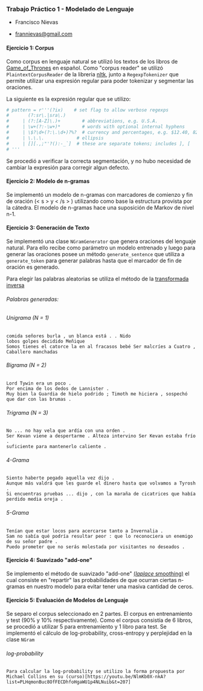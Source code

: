 ### Trabajo Práctico 1 - Modelado de Lenguaje

- Francisco Nievas
* frannievas@gmail.com

#### Ejercicio 1: Corpus

Como corpus en lenguaje natural se utilizó los textos de los libros de [Game_of_Thrones](https://en.wikipedia.org/wiki/Game_of_Thrones) en español.
Como "corpus reader" se utilizó `PlaintextCorpusReader` de la libreria [nltk](http://www.nltk.org/_modules/nltk/corpus/reader/plaintext.html), junto a `RegexpTokenizer` que permite utilizar una expresión regular para poder tokenizar y segmentar las oraciones.

La siguiente es la expresión regular que se utilizo:
```python
# pattern = r'''(?ix)    # set flag to allow verbose regexps
#       (?:sr\.|sra\.)
#     | (?:[A-Z]\.)+        # abbreviations, e.g. U.S.A.
#     | \w+(?:-\w+)*        # words with optional internal hyphens
#     | \$?\d+(?:\.\d+)?%?  # currency and percentages, e.g. $12.40, 82%
#     | \.\.\.            # ellipsis
#     | [][.,;"'?():-_`]  # these are separate tokens; includes ], [
# '''
```
Se procedió a verificar la correcta segmentación, y no hubo necesidad de cambiar la expresión para corregir algun defecto.

#### Ejercicio 2: Modelo de n-gramas

Se implementó un modelo de n-gramas con marcadores de comienzo y fin de oración (< s > y < /s > ) utilizando como base la estructura provista por la cátedra.
El modelo de n-gramas hace una suposición de Markov de nivel n-1.

#### Ejercicio 3: Generación de Texto

Se implementó una clase `NGramGenerator` que genera oraciones del lenguaje natural. Para ello recibe como parámetro un modelo entrenado y luego para generar las oraciones posee un método `generate_sentence` que utiliza a `generate_token` para generar palabras hasta que el marcador de fin de oración es generado.

Para elegir las palabras aleatorias se utiliza el método de la [transformada inversa](https://en.wikipedia.org/wiki/Inverse_transform_sampling)


###### Palabras generadas:

###### Unigrama (N = 1)
```
comida señores burla , un blanca está . . Nido
lobos golpes decidido Meñique
Somos tienes el catorce la en al fracasos bebé Ser malcríes a Cuatro , Caballero manchadas
```
###### Bigrama (N = 2)
```
Lord Tywin era un poco .
Por encima de los dedos de Lannister .
Muy bien la Guardia de hielo podrido ; Timoth me hiciera , sospechó que dar con las brumas .

```

###### Trigrama (N = 3)
```
No ... no hay vela que ardía con una orden .
Ser Kevan viene a despertarme . Alteza intervino Ser Kevan estaba frío .
suficiente para mantenerlo caliente .

```

###### 4-Grama
```
Siento haberte pegado aquella vez dijo .
Aunque más valdrá que les guarde el dinero hasta que volvamos a Tyrosh .
Si encuentras pruebas ... dijo , con la maraña de cicatrices que había perdido media oreja .
```
###### 5-Grama
```
Tenían que estar locos para acercarse tanto a Invernalia .
Sam no sabía qué podría resultar peor : que lo reconociera un enemigo de su señor padre .
Puedo prometer que no serás molestada por visitantes no deseados .

```

#### Ejercicio 4: Suavizado "add-one"

Se implemento el método de suavizado "add-one" [(*laplace* smoothing)](https://en.wikipedia.org/wiki/Additive_smoothing) el cual consiste en "repartir" las probabilidades de que ocurran ciertas n-gramas en nuestro modelo para evitar tener una masiva cantidad de ceros.


#### Ejercicio 5: Evaluación de Modelos de Lenguaje

Se separo el corpus seleccionado en 2 partes. El corpus en entrenamiento y test (90% y 10% respectivamente). Como el corpus consistía de 6 libros, se procedió a utilizar 5 para entrenamiento y 1 libro para test.
Se implementó el cálculo de log-probability, cross-entropy y perplejidad en la clase `NGram`

###### log-probability

    Para calcular la log-probability se utilizo la forma propuesta por Michael Collins en su (curso)[https://youtu.be/NlmKb0X-nkA?list=PLHqmonBuc8OfFECDhfoHgaWU1p4NLNuib&t=207]
